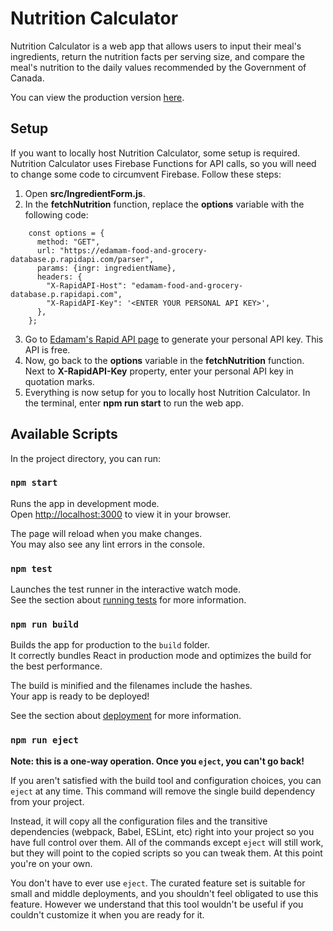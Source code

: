 # Nutrition Calculator

Nutrition Calculator is a web app that allows users to input their meal's ingredients, return the nutrition facts per serving size, and compare the meal's nutrition to the daily values recommended by the Government of Canada. 

You can view the production version [here](https://nutrition-calculator-6db9d.web.app/).


## Setup

If you want to locally host Nutrition Calculator, some setup is required. Nutrition Calculator uses Firebase Functions for API calls, so you will need to change some code to circumvent Firebase. Follow these steps:

1. Open **src/IngredientForm.js**.
2. In the **fetchNutrition** function, replace the **options** variable with the following code:
```
    const options = {
      method: "GET",
      url: "https://edamam-food-and-grocery-database.p.rapidapi.com/parser",
      params: {ingr: ingredientName},
      headers: {
        "X-RapidAPI-Host": "edamam-food-and-grocery-database.p.rapidapi.com",
        "X-RapidAPI-Key": '<ENTER YOUR PERSONAL API KEY>',
      },
    };
```
3. Go to [Edamam's Rapid API page](https://rapidapi.com/edamam/api/edamam-food-and-grocery-database) to generate your personal API key. This API is free.
4. Now, go back to the **options** variable in the **fetchNutrition** function. Next to **X-RapidAPI-Key** property, enter your personal API key in quotation marks.
5. Everything is now setup for you to locally host Nutrition Calculator. In the terminal, enter **npm run start** to run the web app. 

## Available Scripts

In the project directory, you can run:

### `npm start`

Runs the app in development mode.\
Open [http://localhost:3000](http://localhost:3000) to view it in your browser.

The page will reload when you make changes.\
You may also see any lint errors in the console.

### `npm test`

Launches the test runner in the interactive watch mode.\
See the section about [running tests](https://facebook.github.io/create-react-app/docs/running-tests) for more information.

### `npm run build`

Builds the app for production to the `build` folder.\
It correctly bundles React in production mode and optimizes the build for the best performance.

The build is minified and the filenames include the hashes.\
Your app is ready to be deployed!

See the section about [deployment](https://facebook.github.io/create-react-app/docs/deployment) for more information.

### `npm run eject`

**Note: this is a one-way operation. Once you `eject`, you can't go back!**

If you aren't satisfied with the build tool and configuration choices, you can `eject` at any time. This command will remove the single build dependency from your project.

Instead, it will copy all the configuration files and the transitive dependencies (webpack, Babel, ESLint, etc) right into your project so you have full control over them. All of the commands except `eject` will still work, but they will point to the copied scripts so you can tweak them. At this point you're on your own.

You don't have to ever use `eject`. The curated feature set is suitable for small and middle deployments, and you shouldn't feel obligated to use this feature. However we understand that this tool wouldn't be useful if you couldn't customize it when you are ready for it.